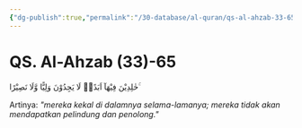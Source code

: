 ```yaml
---
{"dg-publish":true,"permalink":"/30-database/al-quran/qs-al-ahzab-33-65/"}
---
```



# QS. Al-Ahzab (33)-65
خٰلِدِيْنَ فِيْهَآ اَبَدًاۚ  لَا يَجِدُوْنَ وَلِيًّا وَّلَا نَصِيْرًا ۚ

Artinya: *"mereka kekal di dalamnya selama-lamanya; mereka tidak akan mendapatkan pelindung dan penolong."*
